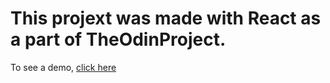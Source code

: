 # This projext was made with React as a part of TheOdinProject.

To see a demo, [click here](https://metrollied.github.io/cv-app/)
